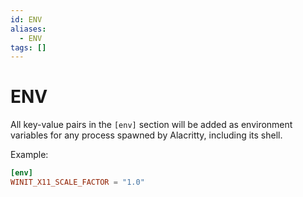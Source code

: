 ```yaml
---
id: ENV
aliases:
  - ENV
tags: []
---
```


# ENV

All key-value pairs in the `[env]` section will be added as environment
variables for any process spawned by Alacritty, including its shell.

Example:

```toml
[env]
WINIT_X11_SCALE_FACTOR = "1.0"
```
